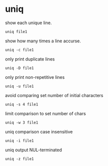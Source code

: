 # uniq

show each unique line.

```text
uniq file1
```

show how many times a line accurse.

```text
uniq -c file1
```

only print duplicate lines

```text
uniq -D file1
```

only print non-repetitive lines

```text
uniq -u file1
```

avoid comparing set number of initial characters

```text
uniq -s 4 file1
```

limit comparison to set number of chars

```text
uniq -w 3 file1
```

uniq comparison case insensitive

```text
uniq -i file1
```

uniq output NUL-terminated

```text
uniq -z file1
```

